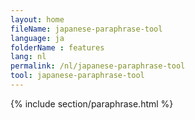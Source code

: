 ```yaml
---
layout: home
fileName: japanese-paraphrase-tool
language: ja
folderName : features
lang: nl
permalink: /nl/japanese-paraphrase-tool
tool: japanese-paraphrase-tool
---
```

{% include section/paraphrase.html %}